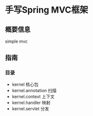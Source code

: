 # 手写Spring MVC框架

## 概要信息

simple mvc

## 指南

### 目录

* kernel 核心包
* kernel.annotation 扫描
* kernel.context 上下文
* kernel.handler 映射
* kernel.servlet 分发